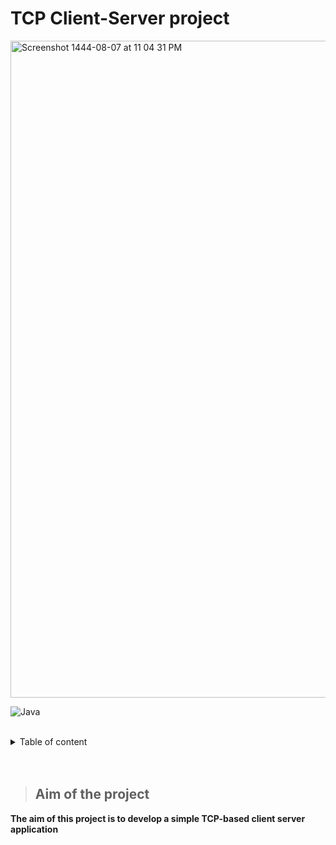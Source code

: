 # TCP Client-Server project <a name="TOP"></a>

<img width="1051" alt="Screenshot 1444-08-07 at 11 04 31 PM" src="https://user-images.githubusercontent.com/116809090/221671221-3f44555e-eb9c-4e29-9c2f-2d3d9e2a826a.png">

![Java](https://img.shields.io/badge/java-%23ED8B00.svg?style=for-the-badge&logo=java&logoColor=white)

 <br>
 <details><summary> <p4> Table of content </p4> </summary>
           <p> 1.Aim of the project</p>
           <p> 2.Project Enviroment</p> 
           <p> 3.Steps for TCP socket programming connection</p>
           <p> 4.Steps for setting up the network</p>
           <p> 5.Application outputs </p>
           <p> 6.Developers Team </p> </details>
 
<br>
<br>

> ## Aim of the project 
**The aim of this project is to develop a simple TCP-based client server application**
 

